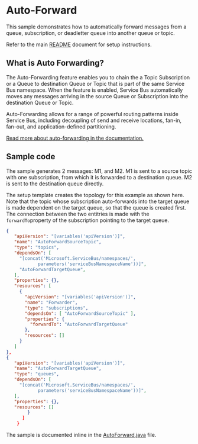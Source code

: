 # Auto-Forward

This sample demonstrates how to automatically forward messages from a queue,
subscription, or deadletter queue into another queue or topic. 

Refer to the main [README](../README.md) document for setup instructions. 

## What is Auto Forwarding?

The Auto-Forwarding feature enables you to chain the a Topic Subscription or a
Queue to destination Queue or Topic that is part of the same Service Bus
namespace. When the feature is enabled, Service Bus automatically moves any
messages arriving in the source Queue or Subscription into the destination Queue
or Topic. 

Auto-Forwarding allows for a range of powerful routing patterns inside Service
Bus, including decoupling of send and receive locations, fan-in, fan-out, and
application-defined partitioning.  

[Read more about auto-forwarding in the documentation.][1]

## Sample code

The sample generates 2 messages: M1, and M2. M1 is sent to a source topic
with one subscription, from which it is forwarded to a destination queue. M2 is
sent to the destination queue directly. 

The setup template creates the topology for this example as shown here. Note
that the topic whose subscription auto-forwards into the target queue is made
dependent on the target queue, so that the queue is created first. The
connection between the two entitries is made with the ```forwardTo```property of
the subscription pointing to the target queue. 

``` JSON
{
   "apiVersion": "[variables('apiVersion')]",
   "name": "AutoForwardSourceTopic",
   "type": "topics",
   "dependsOn": [
     "[concat('Microsoft.ServiceBus/namespaces/', 
            parameters('serviceBusNamespaceName'))]",
     "AutoForwardTargetQueue",
   ],
   "properties": {},
   "resources": [
     {
       "apiVersion": "[variables('apiVersion')]",
       "name": "Forwarder",
       "type": "subscriptions",
       "dependsOn": [ "AutoForwardSourceTopic" ],
       "properties": {
         "forwardTo": "AutoForwardTargetQueue"
       },
       "resources": []
     }
   ]
},
{
   "apiVersion": "[variables('apiVersion')]",
   "name": "AutoForwardTargetQueue",
   "type": "queues",
   "dependsOn": [
     "[concat('Microsoft.ServiceBus/namespaces/', 
            parameters('serviceBusNamespaceName'))]",
   ],
   "properties": {},
   "resources": []
        }
      ]
    }
```


The sample is documented inline in the [AutoForward.java](.\src\main\java\com\microsoft\azure\servicebus\samples\autoforward\AutoForward.java) file.

[1]: https://docs.microsoft.com/en-us/azure/service-bus-messaging/service-bus-auto-forwarding